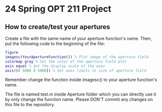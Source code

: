 # 24 Spring OPT 211 Project

## How to create/test your apertures

Create a file with the same name of your aperture function's name. Then, put the following code to the beginning of the file:

``` matlab
figure
imagesc(YourApertureFunction()) % Plot image of the aperture field
colormap gray % Set the color of the aperture field plot
axis equal % Set the display scale of the axes
axis([0 5000 0 5000]) % Set axes limits to size of aperture field
```

Remember change the function inside imagesc() to your aperture function's name.

The file is named test.m inside Aperture folder which you can directly use it by only change the function name.
Please DON'T commit any changes on this file to the repository.
